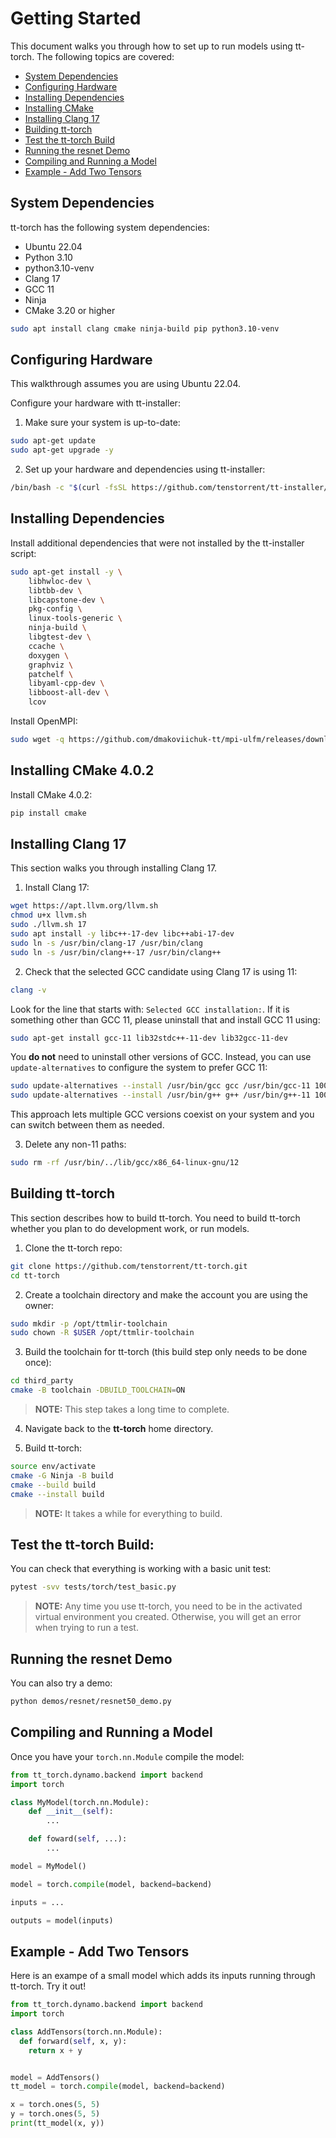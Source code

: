 # Getting Started

This document walks you through how to set up to run models using tt-torch. The following topics are covered:

* [System Dependencies](#system-dependencies)
* [Configuring Hardware](#configuring-hardware)
* [Installing Dependencies](#installing-dependencies)
* [Installing CMake](#installing-cmake-402)
* [Installing Clang 17](#installing-clang-17)
* [Building tt-torch](#building-tt-torch)
* [Test the tt-torch Build](#test-the-tt-torch-build)
* [Running the resnet Demo](#running-the-resnet-demo)
* [Compiling and Running a Model](#compiling-and-running-a-model)
* [Example - Add Two Tensors](#example---add-two-tensors)

## System Dependencies

tt-torch has the following system dependencies:
* Ubuntu 22.04
* Python 3.10
* python3.10-venv
* Clang 17
* GCC 11
* Ninja
* CMake 3.20 or higher

```bash
sudo apt install clang cmake ninja-build pip python3.10-venv
```

## Configuring Hardware

This walkthrough assumes you are using Ubuntu 22.04.

Configure your hardware with tt-installer:

1. Make sure your system is up-to-date:

```bash
sudo apt-get update
sudo apt-get upgrade -y
```

2. Set up your hardware and dependencies using tt-installer:

```bash
/bin/bash -c "$(curl -fsSL https://github.com/tenstorrent/tt-installer/releases/latest/download/install.sh)"
```

## Installing Dependencies

Install additional dependencies that were not installed by the tt-installer script:

```bash
sudo apt-get install -y \
    libhwloc-dev \
    libtbb-dev \
    libcapstone-dev \
    pkg-config \
    linux-tools-generic \
    ninja-build \
    libgtest-dev \
    ccache \
    doxygen \
    graphviz \
    patchelf \
    libyaml-cpp-dev \
    libboost-all-dev \
    lcov
```

Install OpenMPI:

```bash
sudo wget -q https://github.com/dmakoviichuk-tt/mpi-ulfm/releases/download/v5.0.7-ulfm/openmpi-ulfm_5.0.7-1_amd64.deb -O /tmp/openmpi-ulfm.deb && sudo apt install /tmp/openmpi-ulfm.deb
```

## Installing CMake 4.0.2

Install CMake 4.0.2:

```bash
pip install cmake
```

## Installing Clang 17
This section walks you through installing Clang 17.

1. Install Clang 17:

```bash
wget https://apt.llvm.org/llvm.sh
chmod u+x llvm.sh
sudo ./llvm.sh 17
sudo apt install -y libc++-17-dev libc++abi-17-dev
sudo ln -s /usr/bin/clang-17 /usr/bin/clang
sudo ln -s /usr/bin/clang++-17 /usr/bin/clang++
```

2. Check that the selected GCC candidate using Clang 17 is using 11:

```bash
clang -v
```

Look for the line that starts with: `Selected GCC installation:`. If it is something other than GCC 11, please uninstall that and install GCC 11 using:

```bash
sudo apt-get install gcc-11 lib32stdc++-11-dev lib32gcc-11-dev
```

You **do not** need to uninstall other versions of GCC. Instead, you can use `update-alternatives` to configure the system to prefer GCC 11:

```bash
sudo update-alternatives --install /usr/bin/gcc gcc /usr/bin/gcc-11 100
sudo update-alternatives --install /usr/bin/g++ g++ /usr/bin/g++-11 100
```

This approach lets multiple GCC versions coexist on your system and you can switch between them as needed.

3. Delete any non-11 paths:

```bash
sudo rm -rf /usr/bin/../lib/gcc/x86_64-linux-gnu/12
```

## Building tt-torch
This section describes how to build tt-torch. You need to build tt-torch whether you plan to do development work, or run models.

1. Clone the tt-torch repo:

```bash
git clone https://github.com/tenstorrent/tt-torch.git
cd tt-torch
```

2. Create a toolchain directory and make the account you are using the owner:

```bash
sudo mkdir -p /opt/ttmlir-toolchain
sudo chown -R $USER /opt/ttmlir-toolchain
```

3. Build the toolchain for tt-torch (this build step only needs to be done once):

```bash
cd third_party
cmake -B toolchain -DBUILD_TOOLCHAIN=ON
```

>**NOTE:** This step takes a long time to complete.

4. Navigate back to the **tt-torch** home directory.

5. Build tt-torch:

```bash
source env/activate
cmake -G Ninja -B build
cmake --build build
cmake --install build
```

>**NOTE:** It takes a while for everything to build.

## Test the tt-torch Build:
You can check that everything is working with a basic unit test:

```bash
pytest -svv tests/torch/test_basic.py
```

>**NOTE:** Any time you use tt-torch, you need to be in the activated virtual
> environment you created. Otherwise, you will get an error when trying to run
> a test.

## Running the resnet Demo
You can also try a demo:

```bash
python demos/resnet/resnet50_demo.py
```

## Compiling and Running a Model

Once you have your `torch.nn.Module` compile the model:
```py
from tt_torch.dynamo.backend import backend
import torch

class MyModel(torch.nn.Module):
    def __init__(self):
        ...

    def foward(self, ...):
        ...

model = MyModel()

model = torch.compile(model, backend=backend)

inputs = ...

outputs = model(inputs)
```

## Example - Add Two Tensors

Here is an exampe of a small model which adds its inputs running through tt-torch. Try it out!

```py
from tt_torch.dynamo.backend import backend
import torch

class AddTensors(torch.nn.Module):
  def forward(self, x, y):
    return x + y


model = AddTensors()
tt_model = torch.compile(model, backend=backend)

x = torch.ones(5, 5)
y = torch.ones(5, 5)
print(tt_model(x, y))
```
